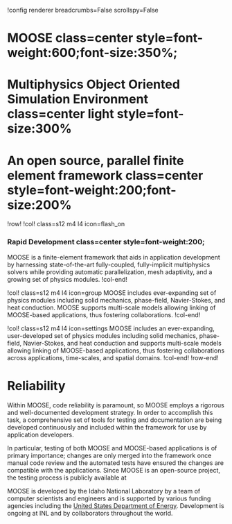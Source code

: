 !config renderer breadcrumbs=False scrollspy=False

# MOOSE class=center style=font-weight:600;font-size:350%;

# Multiphysics Object Oriented Simulation Environment class=center light style=font-size:300%

# An open source, parallel finite element framework class=center style=font-weight:200;font-size:200%


!row!
!col! class=s12 m4 l4 icon=flash_on
### Rapid Development class=center style=font-weight:200;

MOOSE is a finite-element framework that aids in application development by harnessing
state-of-the-art fully-coupled, fully-implicit multiphysics solvers while providing automatic
parallelization, mesh adaptivity, and a growing set of physics modules.
!col-end!

!col! class=s12 m4 l4 icon=group
MOOSE includes ever-expanding set of physics modules including solid mechanics, phase-field,
Navier-Stokes, and heat conduction. MOOSE supports multi-scale models allowing linking of
MOOSE-based applications, thus fostering collaborations.
!col-end!

!col! class=s12 m4 l4 icon=settings
MOOSE includes an ever-expanding, user-developed set of physics modules including solid mechanics,
phase-field, Navier-Stokes, and heat conduction and supports multi-scale models allowing linking of
MOOSE-based applications, thus fostering collaborations across applications, time-scales, and spatial
domains.
!col-end!
!row-end!

# Reliability

Within MOOSE, code reliability is paramount, so MOOSE employs a rigorous and well-documented
development strategy.  In order to accomplish this task, a comprehensive set of tools for testing and
documentation are being developed continuously and included within the framework for use by
application developers.

In particular, testing of both MOOSE and MOOSE-based applications is of primary importance; changes
are only merged into the framework once manual code review and the automated tests have ensured the
changes are compatible with the applications. Since MOOSE is an open-source project, the testing
process is publicly available at

MOOSE is developed by the Idaho National Laboratory by a team of computer scientists and
engineers and is supported by various funding agencies including the
[United States Department of Energy](http://energy.gov/). Development is ongoing at INL and by
collaborators throughout the world.

